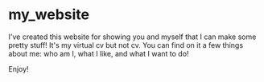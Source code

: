 # my_website

I've created this website for showing you and myself that I can make some pretty stuff!
It's my virtual cv but not cv.
You can find on it a few things about me: who am I, what I like, and what I want to do!

Enjoy!
